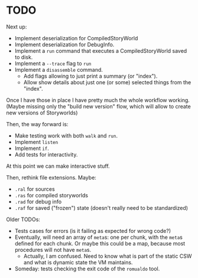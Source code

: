 # TODO

Next up:

* Implement deserialization for CompiledStoryWorld
* Implement deserialization for DebugInfo.
* Implement a `run` command that executes a CompiledStoryWorld saved to disk.
* Implement a `--trace` flag to `run`
* Implement a `disassemble` command.
    * Add flags allowing to just print a summary (or "index").
    * Allow show details about just one (or some) selected things from the
      "index".

Once I have those in place I have pretty much the whole workflow working. (Maybe
missing only the "build new version" flow, which will allow to create new
versions of Storyworlds)

Then, the way forward is:

* Make testing work with both `walk` and `run`.
* Implement `listen`
* Implement `if`.
* Add tests for interactivity.

At this point we can make interactive stuff.

Then, rethink file extensions. Maybe:

* `.ral` for sources
* `.ras` for compiled storyworlds
* `.rad` for debug info
* `.raf` for saved ("frozen") state (doesn't really need to be standardized)

Older TODOs:

* Tests cases for errors (is it failing as expected for wrong code?)
* Eventually, will need an array of `meta`s: one per chunk, with the `meta`s
  defined for each chunk. Or maybe this could be a map, because most
  procedures will not have `meta`s.
    * Actually, I am confused. Need to know what is part of the static CSW
      and what is dynamic state the VM maintains.
* Someday: tests checking the exit code of the `romualdo` tool.
